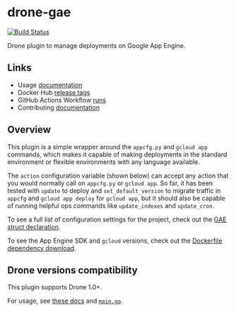 # drone-gae

[![Build Status](https://github.com/nytimes/drone-gae/actions/workflows/build.yaml/badge.svg)](https://github.com/nytimes/drone-gae/actions/workflows/build.yaml)

Drone plugin to manage deployments on Google App Engine.

## Links

- Usage [documentation](DOCS.md)
- Docker Hub [release tags](https://hub.docker.com/r/nytimes/drone-gae/tags)
- GitHub Actions Workflow [runs](https://github.com/nytimes/drone-gae/actions)
- Contributing [documentation](.github/CONTRIBUTING.md)

## Overview

This plugin is a simple wrapper around the `appcfg.py` and `gcloud app` commands, which makes it capable of making deployments in the standard environment or flexible environments with any language available.

The `action` configuration variable (shown below) can accept any action that you would normally call on `appcfg.py` or `gcloud app`.
So far, it has been tested with `update` to deploy and `set_default_version` to migrate traffic in `appcfg` and `gcloud app deploy` for `gcloud app`, but it should also be capable of running helpful ops commands like `update_indexes` and `update_cron`.

To see a full list of configuration settings for the project, check out the [GAE struct declaration](main.go#L18-L83).

To see the App Engine SDK and `gcloud` versions, check out the [Dockerfile dependency download](Dockerfile#L3-L4).

## Drone versions compatibility

This plugin supports Drone 1.0+.

For usage, see [these docs](DOCS.md) and [`main.go`](main.go).
